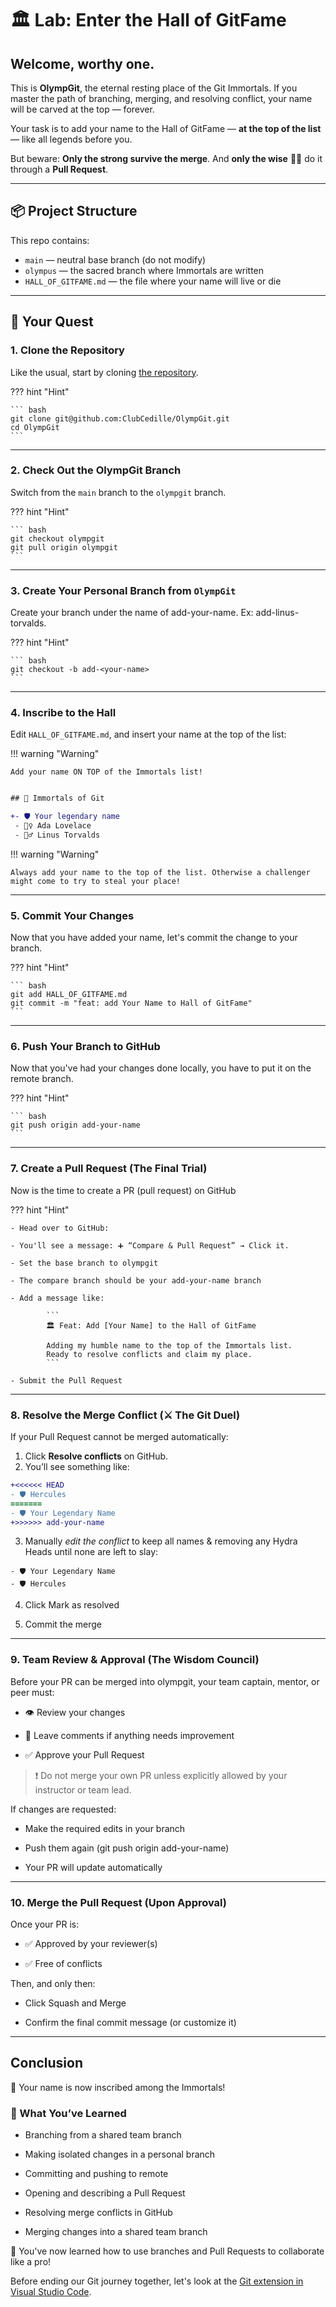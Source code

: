 # 🏛️ Lab: Enter the Hall of GitFame

## **Welcome, worthy one.**

This is **OlympGit**, the eternal resting place of the Git Immortals.  If you
master the path of branching, merging, and resolving conflict, your name will be
carved at the top — forever.

Your task is to add your name to the Hall of GitFame — **at the top of the
list** — like all legends before you.

But beware: **Only the strong survive the merge**.  And **only the wise** 🧙‍♂️ do
it through a **Pull Request**.

---

## 📦 Project Structure

This repo contains:

- `main` — neutral base branch (do not modify)
- `olympus` — the sacred branch where Immortals are written
- `HALL_OF_GITFAME.md` — the file where your name will live or die

---

## 🧭 Your Quest

### 1. Clone the Repository

Like the usual, start by cloning [the
repository](https://github.com/ClubCedille/OlympGit).

??? hint "Hint"

    ``` bash
    git clone git@github.com:ClubCedille/OlympGit.git
    cd OlympGit
    ```

---

### 2. Check Out the OlympGit Branch

Switch from the `main` branch to the `olympgit` branch.

??? hint "Hint"

    ``` bash
    git checkout olympgit
    git pull origin olympgit
    ```

---

### 3. Create Your Personal Branch from `OlympGit`

Create your branch under the name of add-your-name. Ex: add-linus-torvalds.

??? hint "Hint"

    ``` bash
    git checkout -b add-<your-name>
    ```

---

### 4. Inscribe to the Hall

Edit `HALL_OF_GITFAME.md`, and insert your name at the top of the list:

!!! warning "Warning"

    Add your name ON TOP of the Immortals list!

``` diff

## 🧙 Immortals of Git

+- 🛡️ Your legendary name
 - 🧝‍♀️ Ada Lovelace
 - 🧙‍♂️ Linus Torvalds

```

!!! warning "Warning"

    Always add your name to the top of the list. Otherwise a challenger might come to try to steal your place!

---

### 5. Commit Your Changes

Now that you have added your name, let's commit the change to your branch.

??? hint "Hint"

    ``` bash
    git add HALL_OF_GITFAME.md
    git commit -m "feat: add Your Name to Hall of GitFame"
    ```

---

### 6. Push Your Branch to GitHub

Now that you've had your changes done locally, you have to put it on the remote
branch.

??? hint "Hint"

    ``` bash
    git push origin add-your-name
    ```

---

### 7. Create a Pull Request (The Final Trial)


Now is the time to create a PR (pull request) on GitHub

??? hint "Hint"

    - Head over to GitHub:

    - You'll see a message: ➕ “Compare & Pull Request” → Click it.

    - Set the base branch to olympgit

    - The compare branch should be your add-your-name branch

    - Add a message like:

            ```
            🏛️ Feat: Add [Your Name] to the Hall of GitFame

            Adding my humble name to the top of the Immortals list.
            Ready to resolve conflicts and claim my place.
            ```

    - Submit the Pull Request


---

### 8. Resolve the Merge Conflict (⚔️ The Git Duel)

If your Pull Request cannot be merged automatically:

1. Click **Resolve conflicts** on GitHub.
2. You’ll see something like:

``` diff
+<<<<<< HEAD
- 🛡️ Hercules
=======
- 🛡️ Your Legendary Name
+>>>>>> add-your-name
```

3. Manually *edit the conflict* to keep all names & removing any Hydra Heads
   until none are left to slay:

```
- 🛡️ Your Legendary Name
- 🛡️ Hercules
```

4. Click Mark as resolved

5. Commit the merge

---

### 9. Team Review & Approval (The Wisdom Council)

Before your PR can be merged into olympgit, your team captain, mentor, or peer
must:

- 👁️ Review your changes

- 💬 Leave comments if anything needs improvement

- ✅ Approve your Pull Request

> ❗ Do not merge your own PR unless explicitly allowed by your instructor or
> team lead.

If changes are requested:

- Make the required edits in your branch

- Push them again (git push origin add-your-name)

- Your PR will update automatically

---

### 10. Merge the Pull Request (Upon Approval)

Once your PR is:

- ✅ Approved by your reviewer(s)

- ✅ Free of conflicts

Then, and only then:

- Click Squash and Merge

- Confirm the final commit message (or customize it)

---

## Conclusion

🎉 Your name is now inscribed among the Immortals!

### 🧠 What You’ve Learned

- Branching from a shared team branch

- Making isolated changes in a personal branch

- Committing and pushing to remote

- Opening and describing a Pull Request

- Resolving merge conflicts in GitHub

- Merging changes into a shared team branch

🎉 You've now learned how to use branches and Pull Requests to collaborate like
a pro!

Before ending our Git journey together, let's look at the [Git extension in
Visual Studio Code](./git_as_extension.md).
